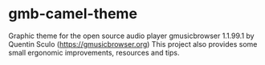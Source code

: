 # gmb-camel-theme
Graphic theme for the open source audio player gmusicbrowser 1.1.99.1 by Quentin Sculo (https://gmusicbrowser.org)
This project also provides some small ergonomic improvements, resources and tips.

